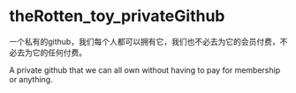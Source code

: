 # theRotten_toy_privateGithub
一个私有的github，我们每个人都可以拥有它，我们也不必去为它的会员付费，不必去为它的任何付费。

A private github that we can all own without having to pay for membership or anything.

